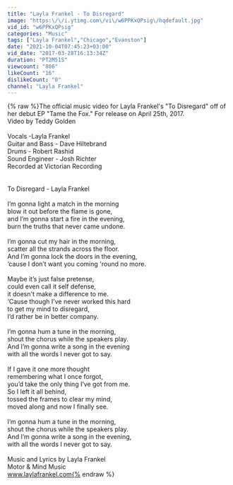 ```yaml
---
title: "Layla Frankel - To Disregard"
image: "https:\/\/i.ytimg.com\/vi\/w6PPKxQPsig\/hqdefault.jpg"
vid_id: "w6PPKxQPsig"
categories: "Music"
tags: ["Layla Frankel","Chicago","Evanston"]
date: "2021-10-04T07:45:23+03:00"
vid_date: "2017-03-28T16:13:34Z"
duration: "PT2M51S"
viewcount: "806"
likeCount: "16"
dislikeCount: "0"
channel: "Layla Frankel"
---
```

{% raw %}The official music video for Layla Frankel's &quot;To Disregard&quot; off of her debut EP &quot;Tame the Fox.&quot; For release on April 25th, 2017.<br />Video by Teddy Golden<br /><br />Vocals -Layla Frankel<br />Guitar and Bass - Dave Hiltebrand <br />Drums - Robert Rashid<br />Sound Engineer - Josh Richter<br />Recorded at Victorian Recording <br /><br /><br />To Disregard - Layla Frankel <br /><br />I’m gonna light a match in the morning<br />blow it out before the flame is gone,<br />and I’m gonna start a fire in the evening,<br />burn the truths that never came undone.<br /><br />I’m gonna cut my hair in the morning,<br />scatter all the strands across the floor.<br />And I’m gonna lock the doors in the evening,<br />‘cause I don’t want you coming 'round no more.<br /><br />Maybe it’s just false pretense,<br />could even call it self defense,<br />it doesn't make a difference to me.<br />‘Cause though I’ve never worked this hard <br />to get my mind to disregard,<br />I’d rather be in better company.<br /><br />I’m gonna hum a tune in the morning,<br />shout the chorus while the speakers play.<br />And I’m gonna write a song in the evening<br />with all the words I never got to say.<br /><br />If I gave it one more thought <br />remembering what I once forgot,<br />you’d take the only thing I’ve got from me.<br />So I left it all behind,<br />tossed the frames to clear my mind,<br />moved along and now I finally see.<br /><br />I’m gonna hum a tune in the morning,<br />shout the chorus while the speakers play.<br />And I’m gonna write a song in the evening,<br />with all the words I never got to say.<br /><br />Music and Lyrics by Layla Frankel<br />Motor &amp; Mind Music<br />www.laylafrankel.com{% endraw %}
